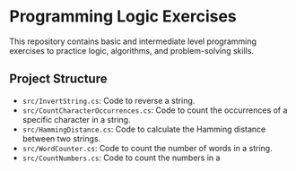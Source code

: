 # Programming Logic Exercises

This repository contains basic and intermediate level programming exercises to practice logic, algorithms, and problem-solving skills.

## Project Structure

- `src/InvertString.cs`: Code to reverse a string.
- `src/CountCharacterOccurrences.cs`: Code to count the occurrences of a specific character in a string.
- `src/HammingDistance.cs`: Code to calculate the Hamming distance between two strings.
- `src/WordCounter.cs`: Code to count the number of words in a string.
- `src/CountNumbers.cs`: Code to count the numbers in a 

